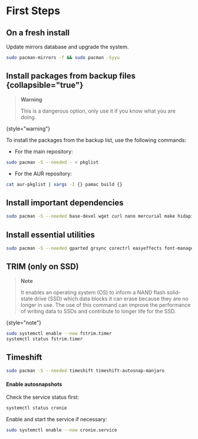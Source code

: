 # First Steps

## On a fresh install

Update mirrors database and upgrade the system.

```Bash
sudo pacman-mirrors -f && sudo pacman -Syyu
```

## Install packages from backup files {collapsible="true"}

> **Warning**
>
> This is a dangerous option, only use it if you know what you are doing.
>
{style="warning"}

To install the packages from the backup list, use the following commands:

- For the main repository:

```Bash
sudo pacman -S --needed - < pkglist
```

- For the AUR repository:

```Bash
cat aur-pkglist | xargs -I {} pamac build {}
```

## Install important dependencies

```Bash
sudo pacman -S --needed base-devel wget curl nano mercurial make hidapi dnsmasq vim dialog meson sane samba gawk lsp-plugins lsp-plugins-docs mda.lv2 calf qjournalctl yay qt5pas libappindicator-gtk3 openssh xorg-xhost smartmontools nvme-cli deja-dup zenity cmake gvfs qt5-wayland eog lib32-glibc alsa-lib gst-plugins-base-libs gtk2 libc++ libc++abi libidn11 libjpeg6-turbo libpng12 libsecret libsoup libvorbis libxaw libxp openssl speex webkit2gtk libc++ xerces-c apparmor qt5-svg git git-sizer git-repair git-revise git-filter-repo libva-vdpau-driver sndio v4l2loopback-dkms qt5-wayland qt6-wayland
```

## Install essential utilities

```Bash
sudo pacman -S --needed gparted grsync corectrl easyeffects font-manager shotwell terminator discord conky transmission-gtk frotz-ncurses bitwarden filezilla paperwork openshot gedit netstat-nat manjaro-pipewire pipewire-jack pipewire-v4l2 pipewire-docs realtime-privileges wireplumber tree vsftpd dconf-editor  zsh zsh-doc lsd awesome-terminal-fonts nerd-fonts tmux
```

## TRIM (only on SSD)

> **Note**
>
> It enables an operating system (OS) to inform a NAND flash solid-state drive (SSD) which data blocks it can erase because they are no longer in use. The use of this command can
> improve the performance of writing data to SSDs and contribute to longer life for the SSD.
>
{style="note"}

```Bash
sudo systemctl enable --now fstrim.timer
systemctl status fstrim.timer
```

## Timeshift

```Bash
sudo pacman -S --needed timeshift timeshift-autosnap-manjaro
```

#### Enable autosnapshots

Check the service status first:

```Bash
systemctl status cronie
```

Enable and start the service if necessary:

```Bash
sudo systemctl enable --now cronie.service
```

